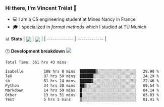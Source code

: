 ### Hi there, I'm Vincent Trélat 👋
 - 💻 I am a CS engineering student at Mines Nancy in France
 - 🎓 I specialized in *formal methods* which I studied at TU Munich

📊 **Stats**
| <img align="center" src="https://readme-stats.clckblog.space/api?username=VTrelat&show_icons=true&include_all_commits=true&theme=tokyonight&hide_border=true" /> | <img align="center" src="https://readme-stats.clckblog.space/api/top-langs/?username=VTrelat&layout=compact&theme=tokyonight&hide_border=true" /> |
| ------------- | ------------- |

🕑 **Development breakdown** ![](https://wakatime.com/badge/user/8d0110fb-6b70-4990-ab86-45c404715c2b.svg)
<!--START_SECTION:waka-->

```txt
Total Time: 361 hrs 43 mins

Isabelle         108 hrs 8 mins  ███████▒░░░░░░░░░░░░░░░░░   29.90 %
TeX              87 hrs 50 mins  ██████░░░░░░░░░░░░░░░░░░░   24.29 %
sh               81 hrs 14 mins  █████▓░░░░░░░░░░░░░░░░░░░   22.46 %
Python           34 hrs 30 mins  ██▒░░░░░░░░░░░░░░░░░░░░░░   09.54 %
Markdown         14 hrs 59 mins  █░░░░░░░░░░░░░░░░░░░░░░░░   04.14 %
Other            13 hrs 51 mins  █░░░░░░░░░░░░░░░░░░░░░░░░   03.83 %
Text             5 hrs 5 mins    ▒░░░░░░░░░░░░░░░░░░░░░░░░   01.41 %
```

<!--END_SECTION:waka-->
